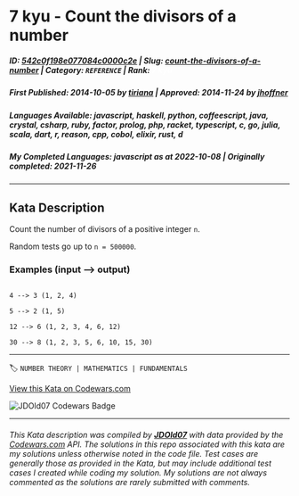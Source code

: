 # 7 kyu - Count the divisors of a number

##### **ID**: [542c0f198e077084c0000c2e](https://www.codewars.com/kata/542c0f198e077084c0000c2e) | **Slug**: [count-the-divisors-of-a-number](https://www.codewars.com/kata/542c0f198e077084c0000c2e) | **Category**: `REFERENCE` | **Rank**: <span style="color:white">7 kyu</span>

##### **First Published**: 2014-10-05 ***by*** [tiriana](https://www.codewars.com/users/tiriana) | **Approved**: 2014-11-24 ***by*** [jhoffner](https://www.codewars.com/users/jhoffner)

##### **Languages Available**: javascript, haskell, python, coffeescript, java, crystal, csharp, ruby, factor, prolog, php, racket, typescript, c, go, julia, scala, dart, r, reason, cpp, cobol, elixir, rust, d

##### **My Completed Languages**: javascript ***as at*** 2022-10-08 | **Originally completed**: 2021-11-26

---

## Kata Description


Count the number of divisors of a positive integer `n`.



Random tests go up to `n = 500000`.



### Examples (input --> output)

```

4 --> 3 (1, 2, 4)

5 --> 2 (1, 5)

12 --> 6 (1, 2, 3, 4, 6, 12)

30 --> 8 (1, 2, 3, 5, 6, 10, 15, 30)

```



---


🏷 `NUMBER THEORY | MATHEMATICS | FUNDAMENTALS`


[View this Kata on Codewars.com](https://www.codewars.com/kata/542c0f198e077084c0000c2e)

![](https://www.codewars.com/users/jdold07/badges/large "JDOld07 Codewars Badge")

---

###### *This Kata description was compiled by [**JDOld07**](https://tpstech.dev) with data provided by the [Codewars.com](https://www.codewars.com) API.  The solutions in this repo associated with this kata are my solutions unless otherwise noted in the code file.  Test cases are generally those as provided in the Kata, but may include additional test cases I created while coding my solution.  My solutions are not always commented as the solutions are rarely submitted with comments.*
